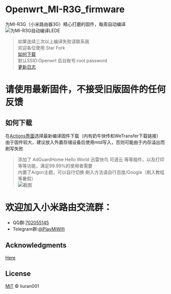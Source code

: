 # Openwrt_MI-R3G_firmware  
为MI-R3G（小米路由器3G）精心打磨的固件，每周自动编译  
![为MI-R3G自动编译LEDE](https://github.com/liuran001/Openwrt_MI-R3G_firmware/workflows/%E4%B8%BAMI-R3G%E8%87%AA%E5%8A%A8%E7%BC%96%E8%AF%91LEDE/badge.svg)  
> 如果连续三次以上编译失败请联系我  
欢迎各位使用 Star Fork  
[如何下载](https://github.com/liuran001/Openwrt_MI-R3G_firmware#%E5%A6%82%E4%BD%95%E4%B8%8B%E8%BD%BD)  
默认SSID:Openwrt  后台账号:root password  
[更新日志](https://github.com/liuran001/Openwrt_MI-R3G_firmware/blob/master/relnotes.txt)
# 请使用最新固件，不接受旧版固件的任何反馈
## 如何下载  
在[Actions界面](https://github.com/liuran001/Openwrt_MI-R3G_firmware/actions)选择最新编译固件下载（内有奶牛快传和WeTransfer下载链接）  
由于固件较大，建议放入外置存储设备后使用mtd写入，否则可能由于内存溢出而刷写失败  
> 添加了 AdGuardHome  Hello World  迅雷快鸟  可道云 等等插件，以及打印等等功能，满足99.99%的使用者需要  
内置了Argon主题，可以自行切换
刷入方法请自行百度/Google（刷入教程等暑假）  
![截图](https://cdn.jsdelivr.net/gh/liuran001/Openwrt_MI-R3G_firmware@master/pic/pic1.PNG)  


# **欢迎加入小米路由交流群：**

- QQ群:[702055145](https://jq.qq.com/?_wv=1027&k=5yqfmGi)
- Telegram群:[@PlayMiWifi](https://t.me/PlayMiWifi)

## Acknowledgments
[Here](https://github.com/liuran001/Openwrt_MI-R3G_firmware/blob/master/thanks.md)


## License

[MIT](https://github.com/liuran001/Openwrt_MI-R3G_firmware/blob/master/LICENSE) © liuran001

